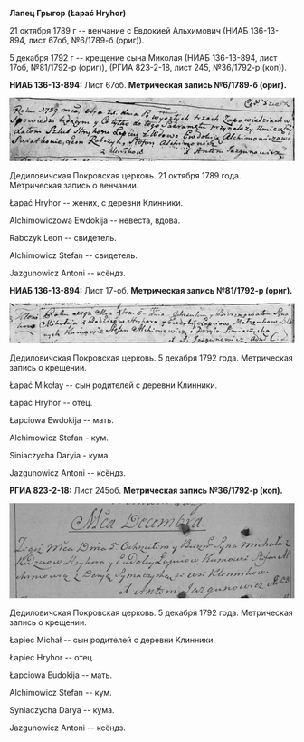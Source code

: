 **Лапец Грыгор (Łapać Hryhor)**

21 октября 1789 г -- венчание с Евдокией Альхимович (НИАБ 136-13-894,
лист 67об, №6/1789-б (ориг)).

5 декабря 1792 г -- крещение сына Миколая (НИАБ 136-13-894, лист 17об,
№81/1792-р (ориг)), (РГИА 823-2-18, лист 245, №36/1792-р (коп)).

**НИАБ 136-13-894:** Лист 67об. **Метрическая запись №6/1789-б (ориг).**

![](./media/07ffba2a8168c03c3a19c4b0f0e7450ef431191a.png)

Дедиловичская Покровская церковь. 21 октября 1789 года. Метрическая
запись о венчании.

Łapać Hryhor -- жених, с деревни Клинники.

Alchimowiczowa Ewdokija -- невеста, вдова.

Rabczyk Leon -- свидетель.

Alchimowicz Stefan -- свидетель.

Jazgunowicz Antoni -- ксёндз.

**НИАБ 136-13-894:** Лист 17-об. **Метрическая запись №81/1792-р
(ориг).**

![](./media/22445db78e45df505fc8d987afffe64894cfa11e.png)

Дедиловичская Покровская церковь. 5 декабря 1792 года. Метрическая
запись о крещении.

Łapać Mikołay -- сын родителей с деревни Клинники.

Łapać Hryhor -- отец.

Łapciowa Ewdokija -- мать.

Alchimowicz Stefan - кум.

Siniaczycha Daryia - кума.

Jazgunowicz Antoni -- ксёндз.

**РГИА 823-2-18:** Лист 245об. **Метрическая запись №36/1792-р (коп).**

![](./media/2cea2afcc576f202f4a5f65ff4c39d6c4c0b8f40.png)

Дедиловичская Покровская церковь. 5 декабря 1792 года. Метрическая
запись о крещении.

Łapiec Michał -- сын родителей с деревни Клинники.

Łapiec Hryhor -- отец.

Łapciowa Eudokija -- мать.

Alchimowicz Stefan -- кум.

Syniaczycha Darya -- кума.

Jazgunowicz Antoni -- ксёндз.
